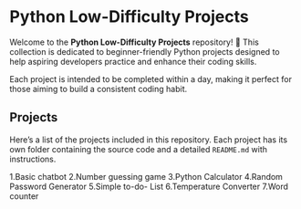 # Python Low-Difficulty Projects

Welcome to the **Python Low-Difficulty Projects** repository! 🎉 This collection is dedicated to beginner-friendly Python projects designed to help aspiring developers practice and enhance their coding skills. 

Each project is intended to be completed within a day, making it perfect for those aiming to build a consistent coding habit.

## Projects

Here’s a list of the projects included in this repository. Each project has its own folder containing the source code and a detailed `README.md` with instructions.

1.Basic chatbot
2.Number guessing game
3.Python Calculator
4.Random Password Generator
5.Simple to-do- List
6.Temperature Converter
7.Word counter



